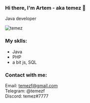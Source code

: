 ### Hi there, I'm Artem - aka temez 👋 

Java developer
<p align="left"> <img src="https://komarev.com/ghpvc/?username=temez&label=Profile%20views&color=0e75b6&style=flat" alt="temez" /> </p>

### My sklls:

- Java
- PHP
- a bit js, SQL

### Contact with me:
  
Email: temezf@gmail.com<br/>
Telegram: @temezf<br/>
Discord: temez#7777



